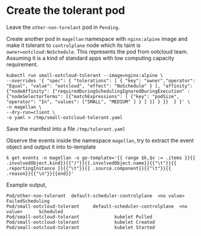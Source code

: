 # Create the tolerant pod

Leave the `other-non-torelant` pod in `Pending`.

Create another pod in `magellan` namespace with `nginx:alpine` image and make it tolerant to `controlplane` node which its taint  is `owner=ootcloud:NoSchedule`. This represents the pod from ootcloud team.
Assuming it is a kind of standard apps with low computing capacity requirement.

```shell
kubectl run small-ootcloud-tolerant --image=nginx:alpine \
--overrides '{ "spec": { "tolerations": [ { "key": "owner","operator": "Equal", "value": "ootcloud", "effect": "NoSchedule" } ], "affinity": {"nodeAffinity": {"requiredDuringSchedulingIgnoredDuringExecution" : {"nodeSelectorTerms": [{"matchExpressions": [ {"key": "podSize", "operator": "In", "values": ["SMALL", "MEDIUM" ] } ] }] } }}  } }' \
-n magellan \
--dry-run=client \
-o yaml > /tmp/small-ootcloud-tolerant.yaml
```

Save the manifest into a file `/tmp/tolerant.yaml`

Observe the events inside the namespace `magellan`, try to extract the event object and output it into to-template

`k get events -n magellan -o go-template='{{ range $k,$v := .items }}{{ .involvedObject.kind}}{{"/"}}{{.involvedObject.name}}{{"\t"}}{{ .reportingInstance }}{{"\t"}}{{ .source.component}}{{"\t"}}{{ .reason}}{{"\n"}}{{end}}'`

Example output,

```text
Pod/other-non-tolerant  default-scheduler-controlplane  <no value>      FailedScheduling
Pod/small-ootcloud-tolerant     default-scheduler-controlplane  <no value>      Scheduled
Pod/small-ootcloud-tolerant             kubelet Pulled
Pod/small-ootcloud-tolerant             kubelet Created
Pod/small-ootcloud-tolerant             kubelet Started
```
